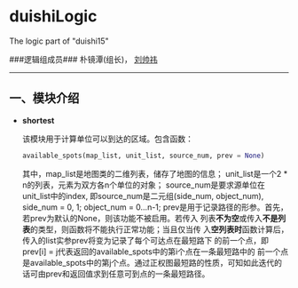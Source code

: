 duishiLogic
===========

The logic part of "duishi15"

###逻辑组成员###
朴镜潭(组长)， [刘帅祎](https://github.com/LiuShuaiyi)

----


**一、模块介绍**
-----------
- **shortest**
  
	该模块用于计算单位可以到达的区域。包含函数：
	
	````python
	available_spots(map_list, unit_list, source_num, prev = None)
    ````

  其中，map_list是地图类的二维列表，储存了地图的信息；
  unit_list是一个2 * n的列表，元素为双方各n个单位的对象；
  source_num是要求源单位在unit_list中的index, 即source_num是二元组(side_num,
  object_num), side_num = 0, 1; object_num = 0...n-1;
  prev是用于记录路径的形参。首先，若prev为默认的None，则该功能不被启用。若传入
  列表**不为空**或传入**不是列表**的类型，则函数将不能执行正常功能；当且仅当传
  入**空列表时**函数计算后，传入的list实参prev将变为记录了每个可达点在最短路下
  的前一个点，即prev[i] = j代表返回的available_spots中的第i个点在一条最短路中的
  前一个点是available_spots中的第j个点。通过正权图最短路的性质，可知如此迭代的
  话可由prev和返回值求到任意可到点的一条最短路径。
	


